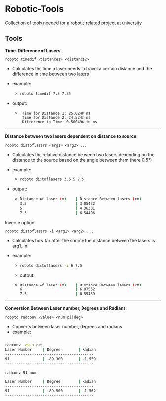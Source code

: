 # Robotic-Tools

Collection of tools needed for a robotic related project at university

## Tools

**Time-Difference of Lasers**:

```roboto timedif <distance1> <distance2>```

- Calculates the time a laser needs to travel a certain distance and the difference in time between two lasers

- example:

  - ```bash
    roboto timedif 7.5 7.35
    ```

- output:

  - ```bash
     Time for Distance 1: 25.0248 ns
     Time for Distance 2: 24.5243 ns
     Difference in Time: 0.500496 in ns
     ```

-------

**Distance between two lasers dependent on distance to source**:

```roboto distoflasers <arg1> <arg2> ...```

- Calculates the relative distance between two lasers depending on the distance to the source based on the angle between them (here 0.5°)
- example:

  - ```bash
    roboto distoflasers 3.5 5 7.5
    ```

- output:

  - ```bash
    Distance of laser (m)    | Distance Between lasers (cm)
    3.5                      | 3.05432
    5                        | 4.36331
    7.5                      | 6.54496
    ```

Inverse option:

```roboto distoflasers -i <arg1> <arg2> ...```

- Calculates how far after the source the distance between the lasers is arg1...n 

- example:

  - ```bash
    roboto distoflasers -i 6 7.5
    ```

  - output:

  - ```bash
    Distance of laser (m)    | Distance Between lasers (cm)
    6                        | 6.87552
    7.5                      | 8.59439
    ```

-----

**Conversion Between Laser number, Degrees and Radians**:

```roboto radconv <value> <num|pi|deg>```

- Converts between laser number, degrees and radians
- example:

```bash

radconv -89.3 deg
Lazer Number     | Degree        | Radian
----------------------------------------
91               | -89.300       | -1.559
----------------------------------------

radconv 91 num

Lazer Number     | Degree        | Radian
----------------------------------------
91               | -89.500       | -1.562
----------------------------------------
```